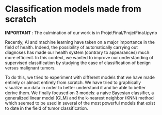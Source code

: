 # Classification models made from scratch

**IMPORTANT** : The culmination of our work is in ProjetFinal/ProjetFinal.ipynb

Recently, AI and machine learning have taken on a major importance in the field of health. Indeed, the possibility of automatically carrying out diagnoses has made our health system (contrary to appearances) much more efficient. In this context, we wanted to improve our understanding of supervised classification by studying the case of classification of benign versus malignant tumors.

To do this, we tried to experiment with different models that we have made entirely or almost entirely from scratch. We have tried to graphically visualize our data in order to better understand it and be able to better derive them. We finally focused on 3 models: a naive Bayesian classifier, a generalized linear model (GLM) and the k-nearest neighbor (KNN) method which seemed to be used in several of the most powerful models that exist to date in the field of tumor classification.

